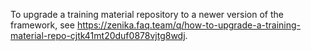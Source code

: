 To upgrade a training material repository to a newer version of the framework, see https://zenika.faq.team/q/how-to-upgrade-a-training-material-repo-cjtk41mt20duf0878vjtg8wdj.

